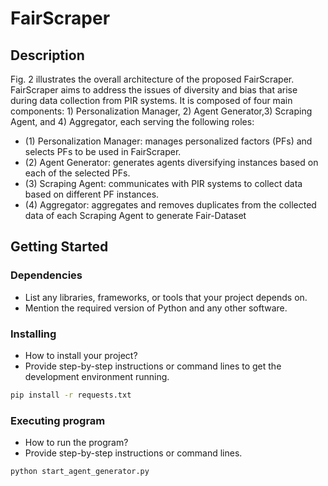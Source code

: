 # FairScraper

## Description

Fig. 2 illustrates the overall architecture of the proposed FairScraper. FairScraper aims to address the issues of diversity and bias that arise during data collection from PIR systems. It is composed of four main components: 1) Personalization Manager, 2) Agent Generator,3) Scraping Agent, and 4) Aggregator, each serving the following roles:
  - (1) Personalization Manager: manages personalized factors (PFs) and selects PFs to be used in FairScraper.
  - (2) Agent Generator: generates agents diversifying instances based on each of the selected PFs.
  - (3) Scraping Agent: communicates with PIR systems to collect data based on different PF instances.
  - (4) Aggregator: aggregates and removes duplicates from the collected data of each Scraping Agent to generate Fair-Dataset

## Getting Started

### Dependencies

- List any libraries, frameworks, or tools that your project depends on.
- Mention the required version of Python and any other software.

### Installing

- How to install your project? 
- Provide step-by-step instructions or command lines to get the development environment running.

```bash
pip install -r requests.txt
```

### Executing program

- How to run the program?
- Provide step-by-step instructions or command lines.

```bash
python start_agent_generator.py
```
